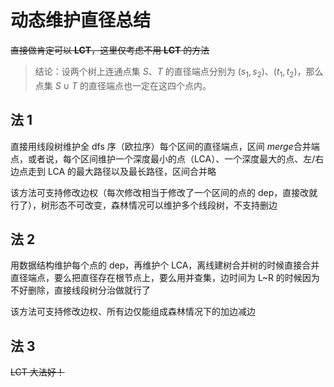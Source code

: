 # 动态维护直径总结

~~直接做肯定可以 **LCT**，这里仅考虑不用 **LCT** 的方法~~

> 结论：设两个树上连通点集 $S$、$T$ 的直径端点分别为 $(s_1,s_2)$、$(t_1,t_2)$，那么点集 $S\cup T$ 的直径端点也一定在这四个点内。

## 法 1

直接用线段树维护全 dfs 序（欧拉序）每个区间的直径端点，区间 $merge$​ 合并端点，或者说，每个区间维护一个深度最小的点（LCA）、一个深度最大的点、左/右边点走到 LCA 的最大路径以及最长路径，区间合并略

该方法可支持修改边权（每次修改相当于修改了一个区间的点的 dep，直接改就行了），树形态不可改变，森林情况可以维护多个线段树，不支持删边

## 法 2

用数据结构维护每个点的 dep，再维护个 LCA，离线建树合并树的时候直接合并直径端点，要么把直径存在根节点上，要么用并查集，边时间为 L~R 的时候因为不好删除，直接线段树分治做就行了

该方法可支持修改边权、所有边仅能组成森林情况下的加边减边

## 法 3

~~LCT 大法好！~~